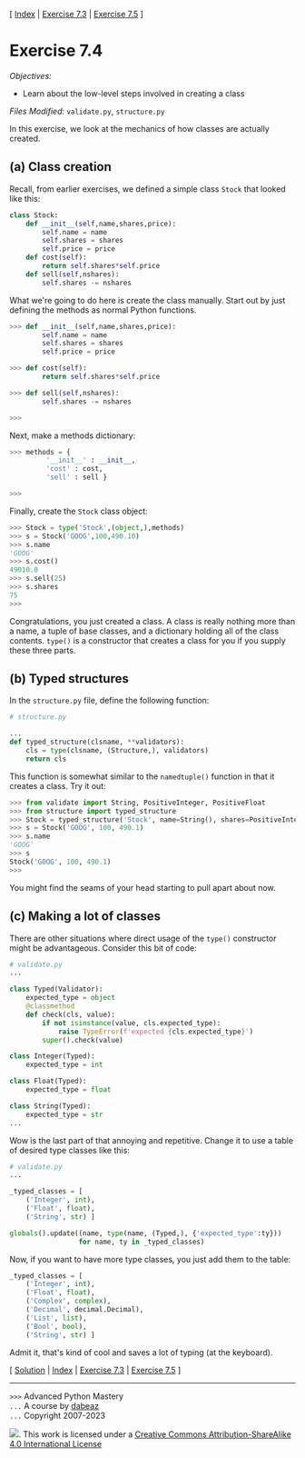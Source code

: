 \[ [Index](index.md) | [Exercise 7.3](ex7_3.md) | [Exercise 7.5](ex7_5.md) \]

# Exercise 7.4

*Objectives:*

- Learn about the low-level steps involved in creating a class

*Files Modified:* `validate.py`, `structure.py`

In this exercise, we look at the mechanics of how classes are actually
created.

## (a) Class creation

Recall, from earlier exercises, we defined a simple class
`Stock` that looked like this:

```python
class Stock:
    def __init__(self,name,shares,price):
        self.name = name
        self.shares = shares
        self.price = price
    def cost(self):
        return self.shares*self.price
    def sell(self,nshares):
        self.shares -= nshares
```

What we're going to do here is create the class manually. Start out
by just defining the methods as normal Python functions.

```python
>>> def __init__(self,name,shares,price):
        self.name = name
        self.shares = shares
        self.price = price

>>> def cost(self):
        return self.shares*self.price

>>> def sell(self,nshares):
        self.shares -= nshares

>>>
```

Next, make a methods dictionary:

```python
>>> methods = {
         '__init__' : __init__,
         'cost' : cost,
         'sell' : sell } 

>>>
```

Finally, create the `Stock` class object:

```python
>>> Stock = type('Stock',(object,),methods)
>>> s = Stock('GOOG',100,490.10)
>>> s.name
'GOOG'
>>> s.cost()
49010.0
>>> s.sell(25)
>>> s.shares
75
>>>
```

Congratulations, you just created a class. A class is really nothing
more than a name, a tuple of base classes, and a dictionary holding
all of the class contents. `type()` is a constructor that
creates a class for you if you supply these three parts.

## (b) Typed structures

In the `structure.py` file, define the following function:

```python
# structure.py

...
def typed_structure(clsname, **validators):
    cls = type(clsname, (Structure,), validators)
    return cls
```

This function is somewhat similar to the `namedtuple()` function in that it creates a class. Try it out:

```python
>>> from validate import String, PositiveInteger, PositiveFloat
>>> from structure import typed_structure
>>> Stock = typed_structure('Stock', name=String(), shares=PositiveInteger(), price=PositiveFloat())
>>> s = Stock('GOOG', 100, 490.1)
>>> s.name
'GOOG'
>>> s
Stock('GOOG', 100, 490.1)
>>>
```

You might find the seams of your head starting to pull apart about now.

## (c) Making a lot of classes

There are other situations where direct usage of the `type()` constructor might be advantageous.
Consider this bit of code:

```python
# validate.py
...

class Typed(Validator):
    expected_type = object
    @classmethod
    def check(cls, value):
        if not isinstance(value, cls.expected_type):
            raise TypeError(f'expected {cls.expected_type}')
        super().check(value)

class Integer(Typed):
    expected_type = int

class Float(Typed):
    expected_type = float

class String(Typed):
    expected_type = str
...
```

Wow is the last part of that annoying and repetitive. Change it
to use a table of desired type classes like this:

```python
# validate.py
...

_typed_classes = [
    ('Integer', int),
    ('Float', float),
    ('String', str) ]

globals().update((name, type(name, (Typed,), {'expected_type':ty}))
                 for name, ty in _typed_classes)
```

Now, if you want to have more type classes, you just add them to the
table:

```python
_typed_classes = [
    ('Integer', int),
    ('Float', float),
    ('Complex', complex),
    ('Decimal', decimal.Decimal),
    ('List', list),
    ('Bool', bool),
    ('String', str) ]
```

Admit it, that's kind of cool and saves a lot of typing (at the keyboard).

\[ [Solution](soln7_4.md) | [Index](index.md) | [Exercise 7.3](ex7_3.md) | [Exercise 7.5](ex7_5.md) \]

----
`>>>` Advanced Python Mastery  
`...` A course by [dabeaz](https://www.dabeaz.com)  
`...` Copyright 2007-2023

![](https://i.creativecommons.org/l/by-sa/4.0/88x31.png). This work is licensed under
a [Creative Commons Attribution-ShareAlike 4.0 International License](http://creativecommons.org/licenses/by-sa/4.0/)
